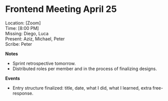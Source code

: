 # Frontend Meeting April 25
Location: \[Zoom] \
Time: \[8:00 PM\] \
Missing:  Diego, Luca\
Present:  Aziz, Michael, Peter\
Scribe: Peter

**Notes** <!---Things to keep in mind for the future, such as due dates-->
- Sprint retrospective tomorrow. 
- Distributed roles per member and in the process of finalizing designs.

**Events** <!---Important things that happened or were decided-->
- Entry structure finalized: title, date, what I did, what I learned, extra free-response.